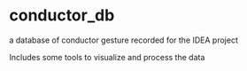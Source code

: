 # conductor_db
a database of conductor gesture recorded for the IDEA project

Includes some tools to visualize and process the data
